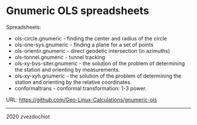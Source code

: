 # Gnumeric OLS spreadsheets

Spreadsheets:

* ols-circle.gnumeric - finding the center and radius of the circle
* ols-one-sys.gnumeric - finding a plane for a set of points
* ols-orientir.gnumeric - direct geodetic intersection (in azimuths)
* ols-tonnel.gnumeric - tunnel tracking
* ols-xy-bvs-siter.gnumeric - the solution of the problem of determining the station and orienting by measurements.
* ols-xy-xyh.gnumeric - the solution of the problem of determining the station and orienting by the relative coordinates.
* conformaltrans - conformal transformation: 1-3 power.

URL: https://github.com/Geo-Linux-Calculations/gnumeric-ols

--- 
2020 
zvezdochiot
